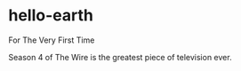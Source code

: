 # hello-earth
For The Very First Time

Season 4 of The Wire is the greatest piece of television ever.

